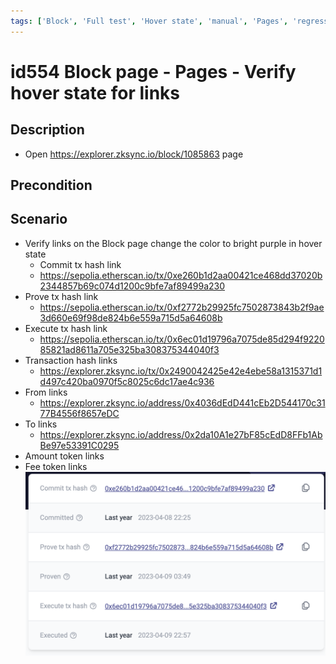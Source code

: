 ```yaml
---
tags: ['Block', 'Full test', 'Hover state', 'manual', 'Pages', 'regression', 'Active']
---
```


# id554 Block page - Pages - Verify hover state for links

## Description
  - Open https://explorer.zksync.io/block/1085863 page

## Precondition


## Scenario
- Verify links on the Block page change the color to bright purple in hover state
    - Commit tx hash link
    - https://sepolia.etherscan.io/tx/0xe260b1d2aa00421ce468dd37020b2344857b69c074d1200c9bfe7af89499a230
- Prove tx hash link
    - https://sepolia.etherscan.io/tx/0xf2772b29925fc7502873843b2f9ae3d660e69f98de824b6e559a715d5a64608b
- Execute tx hash link
    - https://sepolia.etherscan.io/tx/0x6ec01d19796a7075de85d294f922085821ad8611a705e325ba308375344040f3
- Transaction hash links
    - https://explorer.zksync.io/tx/0x2490042425e42e4ebe58a1315371d1d497c420ba0970f5c8025c6dc17ae4c936
- From links
    - https://explorer.zksync.io/address/0x4036dEdD441cEb2D544170c3177B4556f8657eDC
- To links
    - https://explorer.zksync.io/address/0x2da10A1e27bF85cEdD8FFb1AbBe97e53391C0295
- Amount token links
- Fee token links
  ![Screenshot](../../../../static/img/Pages/BlockPage/id554_1.png)
